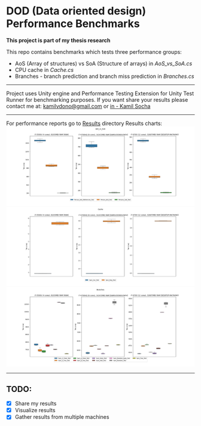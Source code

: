 # DOD (Data oriented design) Performance Benchmarks

__This project is part of my thesis research__

This repo contains benchmarks which tests three performance groups:
* AoS (Array of structures) vs SoA (Structure of arrays) in _AoS_vs_SoA.cs_
* CPU cache in _Cache.cs_
* Branches - branch prediction and branch miss prediction in _Branches.cs_
___
Project uses Unity engine and Performance Testing Extension for Unity Test Runner for benchmarking purposes.
If you want share your results please contact me at: kamilvdono@gmail.com or [in - Kamil Socha](https://www.linkedin.com/in/kamil-socha/)
___
For performance reports go to [Results](Results/) directory
Results charts:
![AoS vs SoA](./Results/AoS_vs_SoA.png)
![CPU Cache](./Results/Cache.png)
![Branch prediction and miss](./Results/Branches.png)
___
## TODO:
- [x] Share my results
- [x] Visualize results
- [x] Gather results from multiple machines